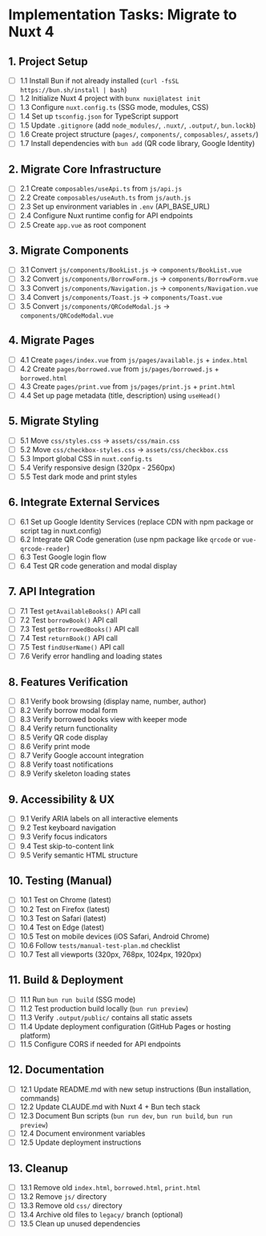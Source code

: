 # Implementation Tasks: Migrate to Nuxt 4

## 1. Project Setup
- [ ] 1.1 Install Bun if not already installed (`curl -fsSL https://bun.sh/install | bash`)
- [ ] 1.2 Initialize Nuxt 4 project with `bunx nuxi@latest init`
- [ ] 1.3 Configure `nuxt.config.ts` (SSG mode, modules, CSS)
- [ ] 1.4 Set up `tsconfig.json` for TypeScript support
- [ ] 1.5 Update `.gitignore` (add `node_modules/`, `.nuxt/`, `.output/`, `bun.lockb`)
- [ ] 1.6 Create project structure (`pages/`, `components/`, `composables/`, `assets/`)
- [ ] 1.7 Install dependencies with `bun add` (QR code library, Google Identity)

## 2. Migrate Core Infrastructure
- [ ] 2.1 Create `composables/useApi.ts` from `js/api.js`
- [ ] 2.2 Create `composables/useAuth.ts` from `js/auth.js`
- [ ] 2.3 Set up environment variables in `.env` (API_BASE_URL)
- [ ] 2.4 Configure Nuxt runtime config for API endpoints
- [ ] 2.5 Create `app.vue` as root component

## 3. Migrate Components
- [ ] 3.1 Convert `js/components/BookList.js` → `components/BookList.vue`
- [ ] 3.2 Convert `js/components/BorrowForm.js` → `components/BorrowForm.vue`
- [ ] 3.3 Convert `js/components/Navigation.js` → `components/Navigation.vue`
- [ ] 3.4 Convert `js/components/Toast.js` → `components/Toast.vue`
- [ ] 3.5 Convert `js/components/QRCodeModal.js` → `components/QRCodeModal.vue`

## 4. Migrate Pages
- [ ] 4.1 Create `pages/index.vue` from `js/pages/available.js` + `index.html`
- [ ] 4.2 Create `pages/borrowed.vue` from `js/pages/borrowed.js` + `borrowed.html`
- [ ] 4.3 Create `pages/print.vue` from `js/pages/print.js` + `print.html`
- [ ] 4.4 Set up page metadata (title, description) using `useHead()`

## 5. Migrate Styling
- [ ] 5.1 Move `css/styles.css` → `assets/css/main.css`
- [ ] 5.2 Move `css/checkbox-styles.css` → `assets/css/checkbox.css`
- [ ] 5.3 Import global CSS in `nuxt.config.ts`
- [ ] 5.4 Verify responsive design (320px - 2560px)
- [ ] 5.5 Test dark mode and print styles

## 6. Integrate External Services
- [ ] 6.1 Set up Google Identity Services (replace CDN with npm package or script tag in nuxt.config)
- [ ] 6.2 Integrate QR Code generation (use npm package like `qrcode` or `vue-qrcode-reader`)
- [ ] 6.3 Test Google login flow
- [ ] 6.4 Test QR code generation and modal display

## 7. API Integration
- [ ] 7.1 Test `getAvailableBooks()` API call
- [ ] 7.2 Test `borrowBook()` API call
- [ ] 7.3 Test `getBorrowedBooks()` API call
- [ ] 7.4 Test `returnBook()` API call
- [ ] 7.5 Test `findUserName()` API call
- [ ] 7.6 Verify error handling and loading states

## 8. Features Verification
- [ ] 8.1 Verify book browsing (display name, number, author)
- [ ] 8.2 Verify borrow modal form
- [ ] 8.3 Verify borrowed books view with keeper mode
- [ ] 8.4 Verify return functionality
- [ ] 8.5 Verify QR code display
- [ ] 8.6 Verify print mode
- [ ] 8.7 Verify Google account integration
- [ ] 8.8 Verify toast notifications
- [ ] 8.9 Verify skeleton loading states

## 9. Accessibility & UX
- [ ] 9.1 Verify ARIA labels on all interactive elements
- [ ] 9.2 Test keyboard navigation
- [ ] 9.3 Verify focus indicators
- [ ] 9.4 Test skip-to-content link
- [ ] 9.5 Verify semantic HTML structure

## 10. Testing (Manual)
- [ ] 10.1 Test on Chrome (latest)
- [ ] 10.2 Test on Firefox (latest)
- [ ] 10.3 Test on Safari (latest)
- [ ] 10.4 Test on Edge (latest)
- [ ] 10.5 Test on mobile devices (iOS Safari, Android Chrome)
- [ ] 10.6 Follow `tests/manual-test-plan.md` checklist
- [ ] 10.7 Test all viewports (320px, 768px, 1024px, 1920px)

## 11. Build & Deployment
- [ ] 11.1 Run `bun run build` (SSG mode)
- [ ] 11.2 Test production build locally (`bun run preview`)
- [ ] 11.3 Verify `.output/public/` contains all static assets
- [ ] 11.4 Update deployment configuration (GitHub Pages or hosting platform)
- [ ] 11.5 Configure CORS if needed for API endpoints

## 12. Documentation
- [ ] 12.1 Update README.md with new setup instructions (Bun installation, commands)
- [ ] 12.2 Update CLAUDE.md with Nuxt 4 + Bun tech stack
- [ ] 12.3 Document Bun scripts (`bun run dev`, `bun run build`, `bun run preview`)
- [ ] 12.4 Document environment variables
- [ ] 12.5 Update deployment instructions

## 13. Cleanup
- [ ] 13.1 Remove old `index.html`, `borrowed.html`, `print.html`
- [ ] 13.2 Remove `js/` directory
- [ ] 13.3 Remove old `css/` directory
- [ ] 13.4 Archive old files to `legacy/` branch (optional)
- [ ] 13.5 Clean up unused dependencies
